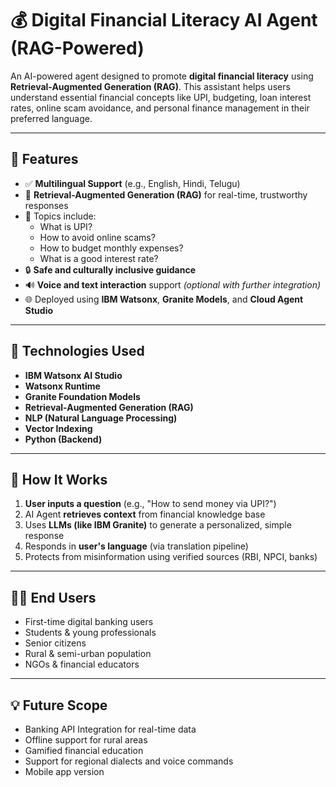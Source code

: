 # 💰 Digital Financial Literacy AI Agent (RAG-Powered)

An AI-powered agent designed to promote **digital financial literacy** using **Retrieval-Augmented Generation (RAG)**. This assistant helps users understand essential financial concepts like UPI, budgeting, loan interest rates, online scam avoidance, and personal finance management in their preferred language.

---

## 🚀 Features

- ✅ **Multilingual Support** (e.g., English, Hindi, Telugu)
- 🔎 **Retrieval-Augmented Generation (RAG)** for real-time, trustworthy responses
- 🏦 Topics include:
  - What is UPI?
  - How to avoid online scams?
  - How to budget monthly expenses?
  - What is a good interest rate?
- 🔒 **Safe and culturally inclusive guidance**
- 🔊 **Voice and text interaction** support *(optional with further integration)*
- 🌐 Deployed using **IBM Watsonx**, **Granite Models**, and **Cloud Agent Studio**

---

## 🧠 Technologies Used

- **IBM Watsonx AI Studio**
- **Watsonx Runtime**
- **Granite Foundation Models**
- **Retrieval-Augmented Generation (RAG)**
- **NLP (Natural Language Processing)**
- **Vector Indexing**
- **Python (Backend)**


---

## 🧪 How It Works

1. **User inputs a question** (e.g., "How to send money via UPI?")
2. AI Agent **retrieves context** from financial knowledge base
3. Uses **LLMs (like IBM Granite)** to generate a personalized, simple response
4. Responds in **user's language** (via translation pipeline)
5. Protects from misinformation using verified sources (RBI, NPCI, banks)

---

## 🧑‍💼 End Users

- First-time digital banking users
- Students & young professionals
- Senior citizens
- Rural & semi-urban population
- NGOs & financial educators

---

## 💡 Future Scope

- Banking API Integration for real-time data
- Offline support for rural areas
- Gamified financial education
- Support for regional dialects and voice commands
- Mobile app version



